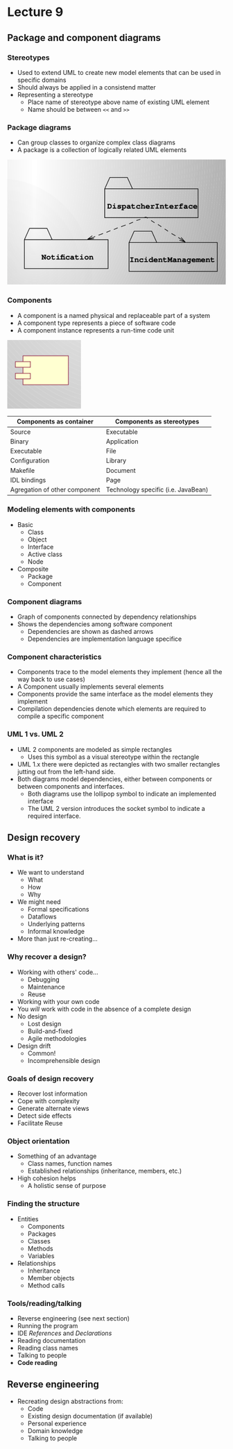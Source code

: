 # Lecture 9

## Package and component diagrams

### Stereotypes

- Used to extend UML to create new model elements that can be used in specific domains
- Should always be applied in a consistend matter
- Representing a stereotype
    - Place name of stereotype above name of existing UML element
    - Name should be between `<<` and `>>`

### Package diagrams

- Can group classes to organize complex class diagrams
- A package is a collection of logically related UML elements

![Package Diagram Notation](./figures/package-diagram-notation.png)

### Components

- A component is a named physical and replaceable part of a system
- A component type represents a piece of software code
- A component instance represents a run-time code unit

![Component Representation](./figures/component-representation.png)

| Components as container | Components as stereotypes |
| ----------------------- | ------------------------- |
| Source | Executable |
| Binary | Application |
| Executable | File |
| Configuration | Library |
| Makefile | Document |
| IDL bindings | Page |
| Agregation of other component | Technology specific (i.e. JavaBean) |

### Modeling elements with components

- Basic
    - Class
    - Object
    - Interface
    - Active class
    - Node
- Composite
    - Package
    - Component

### Component diagrams

- Graph of components connected by dependency relationships
- Shows the dependencies among software component
    - Dependencies are shown as dashed arrows
    - Dependencies are implementation language specifice

### Component characteristics

- Components trace to the model elements they implement (hence all the way back to use cases)  
- A Component usually implements several elements  
- Components provide the same interface as the model elements they implement  
- Compilation dependencies denote which elements are required to compile a specific component

### UML 1 vs. UML 2

- UML 2 components are modeled as simple rectangles  
    - Uses this symbol as a visual stereotype within the rectangle  
- UML 1.x there were depicted as rectangles with two smaller rectangles jutting out from the left-hand side.  
- Both diagrams model dependencies, either between components or between components and interfaces.  
    - Both diagrams use the lollipop symbol to indicate an implemented interface  
    - The UML 2 version introduces the socket symbol to indicate a required interface.

## Design recovery

### What is it?

- We want to understand  
    - What  
    - How  
    - Why  
- We might need  
    - Formal specifications  
    - Dataflows  
    - Underlying patterns  
    - Informal knowledge  
- More than just re-creating...

### Why recover a design?

- Working with others' code...  
    - Debugging  
    - Maintenance  
    - Reuse  
- Working with your own code  
- You *will* work with code in the absence of a complete design
- No design  
    - Lost design  
    - Build-and-fixed  
    - Agile methodologies  
- Design drift  
    - Common!  
    - Incomprehensible design

### Goals of design recovery

- Recover lost information  
- Cope with complexity  
- Generate alternate views  
- Detect side effects  
- Facilitate Reuse

### Object orientation

- Something of an advantage  
    - Class names, function names  
    - Established relationships (inheritance, members, etc.)  
- High cohesion helps  
    - A holistic sense of purpose

### Finding the structure

- Entities
    - Components
    - Packages
    - Classes
    - Methods
    - Variables
- Relationships
    - Inheritance
    - Member objects
    - Method calls

### Tools/reading/talking

- Reverse engineering (see next section)
- Running the program
- IDE *References* and *Declarations*
- Reading documentation
- Reading class names
- Talking to people
- **Code reading**

## Reverse engineering

- Recreating design abstractions from:  
    - Code  
    - Existing design documentation (if available)  
    - Personal experience  
    - Domain knowledge  
    - Talking to people